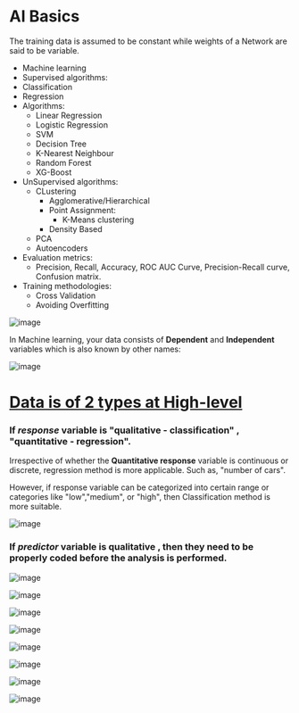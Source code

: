 # AI Basics

The training data is assumed to be constant while weights of a Network are said to be variable.

- Machine learning
- Supervised algorithms:
- Classification
- Regression
- Algorithms:
  - Linear Regression
  - Logistic Regression 
  - SVM
  - Decision Tree
  - K-Nearest Neighbour
  - Random Forest
  - XG-Boost
 - UnSupervised algorithms:
   - CLustering
      - Agglomerative/Hierarchical
      - Point Assignment:
         - K-Means clustering
      - Density Based
   - PCA
   - Autoencoders
  - Evaluation metrics:
     - Precision, Recall, Accuracy, ROC AUC Curve, Precision-Recall curve, Confusion matrix.
  - Training methodologies:
    - Cross Validation
    - Avoiding Overfitting




![image](https://github.com/netgvarun2012/portfolio/assets/93938450/cbd53b8e-3793-416e-959a-47e1b361971a)


In Machine learning, your data consists of **Dependent** and **Independent** variables which is also known by other names:

![image](https://github.com/netgvarun2012/portfolio/assets/93938450/8cfa947c-0725-4171-8847-1497ec7e318c)


# <ins>Data is of 2 types at High-level</ins>

### If *response* variable is "qualitative - classification" , "quantitative - regression".

Irrespective of whether the **Quantitative response** variable is continuous or discrete, regression method is more applicable. Such as, "number of cars". 

However, if response variable can be categorized into certain range or categories like "low","medium", or "high", then Classification method is more suitable.

![image](https://github.com/netgvarun2012/portfolio/assets/93938450/4c7760bf-0706-4337-b6ff-efe05903385d)

### If *predictor* variable is qualitative , then they need to be properly coded before the analysis is performed.

![image](https://github.com/netgvarun2012/portfolio/assets/93938450/dc471ce6-4cd8-40a8-913e-3d357274924b)

![image](https://github.com/netgvarun2012/portfolio/assets/93938450/0d8e98f5-e120-48c6-a6c1-cd5fb79420aa)

![image](https://github.com/netgvarun2012/portfolio/assets/93938450/bb6c6f12-dde2-47cb-9bbe-a2a094004f8a)

![image](https://github.com/netgvarun2012/portfolio/assets/93938450/e156fb63-5a06-41c3-9a46-69be17009ff2)


![image](https://github.com/netgvarun2012/portfolio/assets/93938450/b1f123cc-8e41-46e1-a5a0-8a4ef15a408b)

![image](https://github.com/netgvarun2012/portfolio/assets/93938450/80fe0ee9-79a1-431f-9f12-b0039c60383c)


![image](https://github.com/netgvarun2012/portfolio/assets/93938450/5115d92b-26f7-46df-a0da-f8d4b29ed9b4)

![image](https://github.com/netgvarun2012/portfolio/assets/93938450/901772a5-72b3-4da2-b70f-12d364c0f138)


